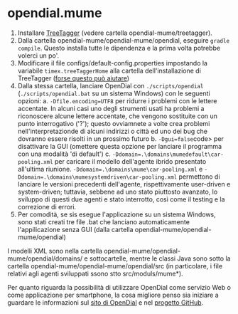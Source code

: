 # opendial.mume

1. Installare <a href="http://www.cis.uni-muenchen.de/~schmid/tools/TreeTagger/">TreeTagger</a> (vedere cartella opendial-mume/treetagger).
2. Dalla cartella opendial-mume/opendial-mume/opendial, eseguire <code>gradle compile</code>. Questo installa tutte le dipendenza e la prima volta potrebbe volerci un po'.
3. Modificare il file configs/default-config.properties impostando la variabile <code>timex.treeTaggerHome</code> alla cartella dell'installazione di TreeTagger (<a href="https://github.com/HeidelTime/heideltime/wiki/TreeTaggerWrapper">forse questo può aiutare</a>)
4. Dalla stessa cartella, lanciare OpenDial con <code>./scripts/opendial</code> (<code>./scripts/opendial.bat</code> su un sistema Windows) con le seguenti opzioni:
    a. <code>-Dfile.encoding=UTF8</code> per ridurre i problemi con le lettere accentate. In alcuni casi uno degli strumenti usati ha problemi a riconoscere alcune lettere accentate, che vengono sostituite con un punto interrogativo ('?'); questo ovviamnete a volte crea problemi nell'interpretazionde di alcuni indirizzi o città ed uno dei bug che dovranno essere risolti in un prossimo futuro
    b. <code>-Dgui=false</code>code> per disattivare la GUI (omettere questa opzione per lanciare il programma con una modalità 'di default')
    c. <code>-Ddomain=.\domains\mumedefault\car-pooling.xml</code> per caricare il modello dell'agente ibrido presentato all'ultima riunione. <code>-Ddomain=.\domains\mume\car-pooling.xml</code> e <code>-Ddomain=.\domains\mumesystemdriven\car-pooling.xml</code> permettono di lanciare le versioni precedenti dell'agente, rispettivamente user-driven e system-driven; tuttavia, sebbene ad uno stato piuttosto avanzato, lo sviluppo di questi due agenti e stato interrotto, così come il testing e la correzione di errori.
5. Per comodità, se sis esegue l'applicazione su un sistema Windows, sono stati creati tre file .bat che lanciano automaticamente l'appilicazione senza GUI (dalla cartella opendial-mume/opendial-mume/opendial)

I modelli XML sono nella cartella opendial-mume/opendial-mume/opendial/domains/ e sottocartelle, mentre le classi Java sono sotto la cartella opendial-mume/opendial-mume/opendial/src (in particolare, i file relativi agli agenti sviluppati ssono stto src/moduls/mume*).

Per quanto riguarda la possibilità di utilizzare OpenDial come servizio Web o come applicazione per smartphone, la cosa migliore penso sia iniziare a guardare le informazioni sul <a href="http://www.opendial-toolkit.net/">sito di OpenDial</a> e nel <a href="https://github.com/plison/opendial">progetto GitHub</a>.

